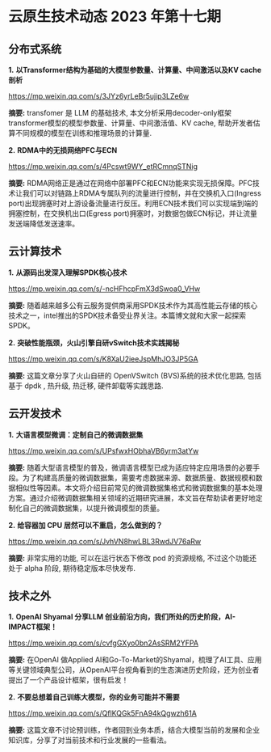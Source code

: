 # 云原生技术动态 2023 年第十七期

## 分布式系统

**1.** **以Transformer结构为基础的大模型参数量、计算量、中间激活以及KV cache剖析**

https://mp.weixin.qq.com/s/3JYz6yrLeBr5ujip3LZe6w

**摘要:** transfomer 是 LLM 的基础技术, 本文分析采用decoder-only框架transformer模型的模型参数量、计算量、中间激活值、KV cache, 帮助开发者估算不同规模的模型在训练和推理场景的计算量.

**2.** **RDMA中的无损网络PFC与ECN**

https://mp.weixin.qq.com/s/4Pcswt9WY_etRCmnqSTNig

**摘要:** RDMA网络正是通过在网络中部署PFC和ECN功能来实现无损保障。PFC技术让我们可以对链路上RDMA专属队列的流量进行控制，并在交换机入口(Ingress port)出现拥塞时对上游设备流量进行反压。利用ECN技术我们可以实现端到端的拥塞控制，在交换机出口(Egress port)拥塞时，对数据包做ECN标记，并让流量发送端降低发送速率。

## 云计算技术

**1.** **从源码出发深入理解SPDK核心技术**

https://mp.weixin.qq.com/s/-ncHFhcpFmX3dSwoa0_VHw

**摘要:** 随着越来越多公有云服务提供商采用SPDK技术作为其高性能云存储的核心技术之一，intel推出的SPDK技术备受业界关注。本篇博文就和大家一起探索SPDK。

**2.** **突破性能瓶颈，火山引擎自研vSwitch技术实践揭秘**

https://mp.weixin.qq.com/s/K8XaU2ieeJspMhJO3JP5GA

**摘要:** 这篇文章分享了火山自研的 OpenVSwitch (BVS)系统的技术优化思路, 包括基于 dpdk , 热升级, 热迁移, 硬件卸载等实践思路.

## 云开发技术

**1.** **大语言模型微调：定制自己的微调数据集**

https://mp.weixin.qq.com/s/UPsfwxHObhaVB6yrm3atYw

**摘要:** 随着大型语言模型的普及，微调语言模型已成为适应特定应用场景的必要手段。为了构建高质量的微调数据集，需要考虑数据来源、数据质量、数据规模和数据相似性等因素。本文将介绍目前常见的微调数据集格式和微调数据集的基本处理方案。通过介绍微调数据集相关领域的近期研究进展，本文旨在帮助读者更好地定制化自己的微调数据集，以提升微调模型的质量。

**2.** **给容器加 CPU 居然可以不重启，怎么做到的？**

https://mp.weixin.qq.com/s/JvhVN8hwLBL3RwdJV76aRw

**摘要:** 非常实用的功能, 可以在运行状态下修改 pod 的资源规格, 不过这个功能还处于 alpha 阶段, 期待稳定版本尽快发布.

## 技术之外

**1.** **OpenAI Shyamal 分享LLM 创业前沿方向，我们所处的历史阶段，AI-IMPACT框架！**

https://mp.weixin.qq.com/s/cvfgGXyo0bn2AsSRM2YFPA

**摘要:** 在OpenAI 做Applied AI和Go-To-Market的Shyamal，梳理了AI工具、应用等关键领域典型公司，从OpenAI平台视角看到的生态演进历史阶段，还为创业者提出了一个产品设计框架，很有启发！

**2.** **不要总想着自己训练大模型，你的业务可能并不需要**

https://mp.weixin.qq.com/s/QflKQGk5FnA94kQgwzh61A

**摘要:** 这篇文章不讨论预训练，作者回到业务本质，结合大模型当前的发展和企业知识库，分享了对当前技术和行业发展的一些看法。
